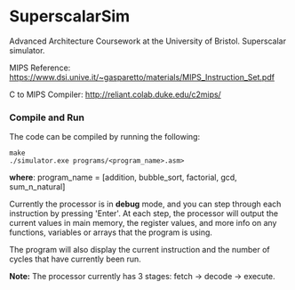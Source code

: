 # SuperscalarSim
Advanced Architecture Coursework at the University of Bristol. Superscalar simulator.

MIPS Reference:
https://www.dsi.unive.it/~gasparetto/materials/MIPS_Instruction_Set.pdf

C to MIPS Compiler:
http://reliant.colab.duke.edu/c2mips/

### Compile and Run

The code can be compiled by running the following:
```shell
make
./simulator.exe programs/<program_name>.asm>
```

**where**:
    program_name = [addition, bubble_sort, factorial, gcd, sum_n_natural]


Currently the processor is in **debug** mode, and you can step through each instruction by pressing 'Enter'. 
At each step, the processor will output the current values in main memory, the register values, and more info on any functions, 
variables or arrays that the program is using. 

The program will also display the current instruction and the number of cycles that have currently been run.


**Note:**
The processor currently has 3 stages: fetch -> decode -> execute.